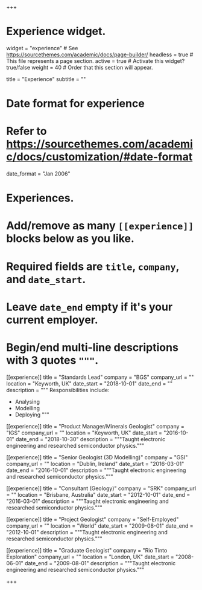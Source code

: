 +++
# Experience widget.
widget = "experience"  # See https://sourcethemes.com/academic/docs/page-builder/
headless = true  # This file represents a page section.
active = true  # Activate this widget? true/false
weight = 40  # Order that this section will appear.

title = "Experience"
subtitle = ""

# Date format for experience
#   Refer to https://sourcethemes.com/academic/docs/customization/#date-format
date_format = "Jan 2006"

# Experiences.
#   Add/remove as many `[[experience]]` blocks below as you like.
#   Required fields are `title`, `company`, and `date_start`.
#   Leave `date_end` empty if it's your current employer.
#   Begin/end multi-line descriptions with 3 quotes `"""`.
[[experience]]
  title = "Standards Lead"
  company = "BGS"
  company_url = ""
  location = "Keyworth, UK"
  date_start = "2018-10-01"
  date_end = ""
  description = """
  Responsibilities include:

  * Analysing
  * Modelling
  * Deploying
  """

[[experience]]
  title = "Product Manager/Minerals Geologist"
  company = "IGS"
  company_url = ""
  location = "Keyworth, UK"
  date_start = "2016-10-01"
  date_end = "2018-10-30"
  description = """Taught electronic engineering and researched semiconductor physics."""

[[experience]]
  title = "Senior Geologist (3D Modelling)"
  company = "GSI"
  company_url = ""
  location = "Dublin, Ireland"
  date_start = "2016-03-01"
  date_end = "2016-10-01"
  description = """Taught electronic engineering and researched semiconductor physics."""

[[experience]]
  title = "Consultant (Geology)"
  company = "SRK"
  company_url = ""
  location = "Brisbane, Australia"
  date_start = "2012-10-01"
  date_end = "2016-03-01"
  description = """Taught electronic engineering and researched semiconductor physics."""

[[experience]]
  title = "Project Geologist"
  company = "Self-Employed"
  company_url = ""
  location = "World"
  date_start = "2009-08-01"
  date_end = "2012-10-01"
  description = """Taught electronic engineering and researched semiconductor physics."""
  
[[experience]]
  title = "Graduate Geologist"
  company = "Rio Tinto Exploration"
  company_url = ""
  location = "London, UK"
  date_start = "2008-06-01"
  date_end = "2009-08-01"
  description = """Taught electronic engineering and researched semiconductor physics."""

+++
